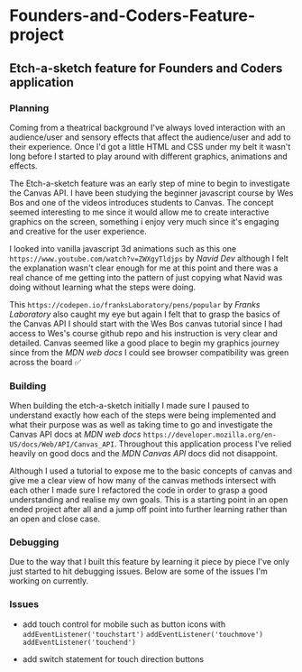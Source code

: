 # Founders-and-Coders-Feature-project

## Etch-a-sketch feature for Founders and Coders application

### Planning

Coming from a theatrical background I've always loved interaction with an audience/user and sensory effects that affect the audience/user and add to their experience. Once I'd got a little HTML and CSS under my belt it wasn't long before I started to play around with different graphics, animations and effects.

The Etch-a-sketch feature was an early step of mine to begin to investigate the Canvas API. I have been studying the beginner javascript course by Wes Bos and one of the videos introduces students to Canvas. The concept seemed interesting to me since it would allow me to create interactive graphics on the screen, something i enjoy very much since it's engaging and creative for the user experience.

I looked into vanilla javascript 3d animations such as this one `https://www.youtube.com/watch?v=ZWXgyTldjps` by _Navid Dev_ although I felt the explanation wasn't clear enough for me at this point and there was a real chance of me getting into the pattern of just copying what Navid was doing without learning what the steps were doing.

This `https://codepen.io/franksLaboratory/pens/popular` by _Franks Laboratory_ also caught my eye but again I felt that to grasp the basics of the Canvas API I should start with the Wes Bos canvas tutorial since I had access to Wes's course github repo and his instruction is very clear and detailed. Canvas seemed like a good place to begin my graphics journey since from the _MDN web docs_ I could see browser compatibility was green across the board ✅

### Building

When building the etch-a-sketch initially I made sure I paused to understand exactly how each of the steps were being implemented and what their purpose was as well as taking time to go and investigate the Canvas API docs at _MDN web docs_ `https://developer.mozilla.org/en-US/docs/Web/API/Canvas_API`. Throughout this application process I've relied heavily on good docs and the _MDN Canvas API_ docs did not disappoint.

Although I used a tutorial to expose me to the basic concepts of canvas and give me a clear view of how many of the canvas methods intersect with each other I made sure I refactored the code in order to grasp a good understanding and realise my own goals. This is a starting point in an open ended project after all and a jump off point into further learning rather than an open and close case.

### Debugging

Due to the way that I built this feature by learning it piece by piece I've only just started to hit debugging issues. Below are some of the issues I'm working on currently.

### Issues

- add touch control for mobile such as button icons with `addEventListener('touchstart')` `addEventListener('touchmove')` `addEventListener('touchend')`

- add switch statement for touch direction buttons
